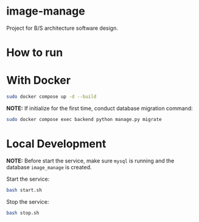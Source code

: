 # image-manage
Project for B/S architecture software design.

# How to run

# With Docker

```sh
sudo docker compose up -d --build
```

**NOTE:** If initialize for the first time, conduct database migration command:

```sh
sudo docker compose exec backend python manage.py migrate
```

# Local Development

**NOTE:** Before start the service, make sure `mysql` is running and the database `image_manage` is created.

Start the service:

```sh
bash start.sh
```

Stop the service:

```sh
bash stop.sh
```